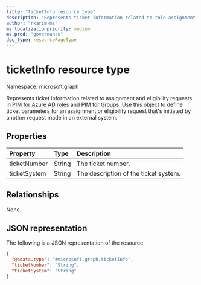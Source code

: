 ```yaml
---
title: "ticketInfo resource type"
description: "Represents ticket information related to role assignment and eligibility requests."
author: "rkarim-ms"
ms.localizationpriority: medium
ms.prod: "governance"
doc_type: resourcePageType
---
```


# ticketInfo resource type

Namespace: microsoft.graph

Represents ticket information related to assignment and eligibility requests in [PIM for Azure AD roles](../../v1.0/resources/privilegedidentitymanagementv3-overview.md) and [PIM for Groups](../../v1.0/resources/privilegedidentitymanagementv3-overview.md). Use this object to define ticket parameters for an assignment or eligibility request that's initiated by another request made in an external system.

## Properties
|Property|Type|Description|
|:---|:---|:---|
|ticketNumber|String|The ticket number.|
|ticketSystem|String|The description of the ticket system.|

## Relationships
None.

## JSON representation
The following is a JSON representation of the resource.
<!-- {
  "blockType": "resource",
  "@odata.type": "microsoft.graph.ticketInfo"
}
-->
``` json
{
  "@odata.type": "#microsoft.graph.ticketInfo",
  "ticketNumber": "String",
  "ticketSystem": "String"
}
```

